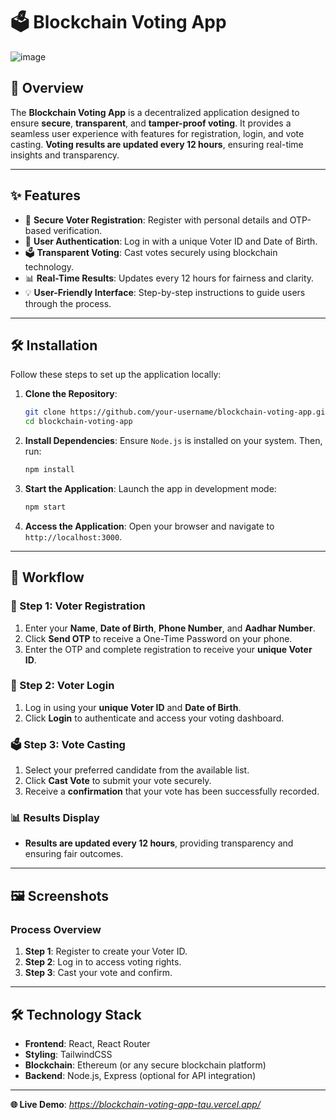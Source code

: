 # 🗳️ Blockchain Voting App
![image](https://github.com/user-attachments/assets/54ef30fb-791b-4fc5-ac3a-93d39e846929)


## 🌟 Overview

The **Blockchain Voting App** is a decentralized application designed to ensure **secure**, **transparent**, and **tamper-proof voting**. It provides a seamless user experience with features for registration, login, and vote casting. **Voting results are updated every 12 hours**, ensuring real-time insights and transparency.  

---

## ✨ Features

- 🔐 **Secure Voter Registration**: Register with personal details and OTP-based verification.
- 🔑 **User Authentication**: Log in with a unique Voter ID and Date of Birth.
- 🗳️ **Transparent Voting**: Cast votes securely using blockchain technology.
- 📊 **Real-Time Results**: Updates every 12 hours for fairness and clarity.
- 💡 **User-Friendly Interface**: Step-by-step instructions to guide users through the process.

---

## 🛠️ Installation

Follow these steps to set up the application locally:

1. **Clone the Repository**:
    ```bash
    git clone https://github.com/your-username/blockchain-voting-app.git
    cd blockchain-voting-app
    ```

2. **Install Dependencies**:
    Ensure `Node.js` is installed on your system. Then, run:
    ```bash
    npm install
    ```

3. **Start the Application**:
    Launch the app in development mode:
    ```bash
    npm start
    ```

4. **Access the Application**:
    Open your browser and navigate to `http://localhost:3000`.

---

## 🧭 Workflow

### 🛂 Step 1: Voter Registration
1. Enter your **Name**, **Date of Birth**, **Phone Number**, and **Aadhar Number**.
2. Click **Send OTP** to receive a One-Time Password on your phone.
3. Enter the OTP and complete registration to receive your **unique Voter ID**.

### 🔑 Step 2: Voter Login
1. Log in using your **unique Voter ID** and **Date of Birth**.
2. Click **Login** to authenticate and access your voting dashboard.

### 🗳️ Step 3: Vote Casting
1. Select your preferred candidate from the available list.
2. Click **Cast Vote** to submit your vote securely.
3. Receive a **confirmation** that your vote has been successfully recorded.

### 📊 Results Display
- **Results are updated every 12 hours**, providing transparency and ensuring fair outcomes.

---

## 🖼️ Screenshots

### Process Overview
1. **Step 1**: Register to create your Voter ID.
2. **Step 2**: Log in to access voting rights.
3. **Step 3**: Cast your vote and confirm.

---

## 🛠️ Technology Stack

- **Frontend**: React, React Router
- **Styling**: TailwindCSS
- **Blockchain**: Ethereum (or any secure blockchain platform)
- **Backend**: Node.js, Express (optional for API integration)

---

**🌐 Live Demo**: *https://blockchain-voting-app-tau.vercel.app/*  

